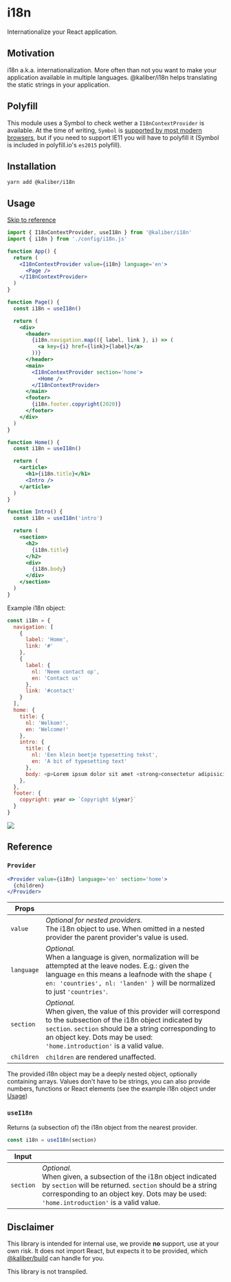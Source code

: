 # i18n

Internationalize your React application.

## Motivation
i18n a.k.a. internationalization. More often than not you want to make your application available in multiple languages. @kaliber/i18n helps translating the static strings in your application.

## Polyfill
This module uses a Symbol to check wether a `I18nContextProvider` is available. At the time of writing, `Symbol` is [supported by most modern browsers](https://caniuse.com/#feat=mdn-javascript_builtins_symbol), but if you need to support IE11 you will have to polyfill it (Symbol is included in polyfill.io's `es2015` polyfill). 

## Installation

```
yarn add @kaliber/i18n
```

## Usage

[Skip to reference](#reference)

```jsx
import { I18nContextProvider, useI18n } from '@kaliber/i18n'
import { i18n } from './config/i18n.js'

function App() {
  return (
    <I18nContextProvider value={i18n} language='en'>
      <Page />
    </I18nContextProvider>
  )
}

function Page() {
  const i18n = useI18n()

  return (
    <div>
      <header>
        {i18n.navigation.map(({ label, link }, i) => (
          <a key={i} href={link}>{label}</a>
        ))}
      </header>
      <main>
        <I18nContextProvider section='home'>
          <Home />
        </I18nContextProvider>
      </main>
      <footer>
        {i18n.footer.copyright(2020)}
      </footer>
    </div>
  )
}

function Home() {
  const i18n = useI18n()

  return (
    <article>
      <h1>{i18n.title}</h1>
      <Intro />
    </article>
  )
}

function Intro() {
  const i18n = useI18n('intro')

  return (
    <section>
      <h2>
        {i18n.title}
      </h2>
      <div>
        {i18n.body}
      </div>
    </section>
  )
}
```

Example i18n object:
```js
const i18n = {
  navigation: [
    {
      label: 'Home',
      link: '#'
    },
    {
      label: {
        nl: 'Neem contact op',
        en: 'Contact us'
      },
      link: '#contact'
    }
  ],
  home: {
    title: {
      nl: 'Welkom!',
      en: 'Welcome!'
    },
    intro: {
      title: {
        nl: 'Een klein beetje typesetting tekst',
        en: 'A bit of typesetting text'
      },
      body: <p>Lorem ipsum dolor sit amet <strong>consectetur adipisicing elit</strong>.</p>,
    },
  },
  footer: {
    copyright: year => `Copyright ${year}`
  }
}
```

![](https://media.giphy.com/media/OBP5KeYczcxxK/giphy.gif)

## Reference

### `Provider`

```jsx
<Provider value={i18n} language='en' section='home'>
  {children}
</Provider>
```

| Props          |                                                                               |
|----------------|-------------------------------------------------------------------------------|
| `value`        | _Optional for nested providers._ <br />The i18n object to use. When omitted in a nested provider the parent provider's value is used. |
| `language`     | _Optional._ <br />When a language is given, normalization will be attempted at the leave nodes. E.g.: given the language `en` this means a leafnode with the shape `{ en: 'countries', nl: 'landen' }` will be normalized to just `'countries'`. |
| `section`      | _Optional._ <br />When given, the value of this provider will correspond to the subsection of the i18n object indicated by `section`. `section` should be a string corresponding to an object key. Dots may be used: `'home.introduction'` is a valid value. |
| `children`     | `children` are rendered unaffected. |

The provided i18n object may be a deeply nested object, optionally containing arrays. Values don't have to be strings, you can also provide numbers, functions or React elements (see the example i18n object under [Usage](#usage))

### `useI18n`

Returns (a subsection of) the i18n object from the nearest provider.

```js
const i18n = useI18n(section) 
```

| Input          |                                                                               |
|----------------|-------------------------------------------------------------------------------|
| `section`      | _Optional._ <br />When given, a subsection of the i18n object indicated by `section` will be returned. `section` should be a string corresponding to an object key. Dots may be used: `'home.introduction'` is a valid value. |

## Disclaimer
This library is intended for internal use, we provide __no__ support, use at your own risk. It does not import React, but expects it to be provided, which [@kaliber/build](https://kaliberjs.github.io/build/) can handle for you.

This library is not transpiled.